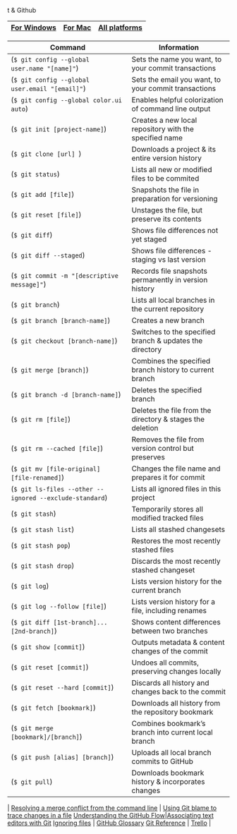 t & Github



[For Windows](https://windows.github.com) | [For Mac](https://mac.github.com) | [All platforms](http://git-scm.com)
------------ | ------------- | -------------


Command | Information
------------ | -------------
(`$ git config --global user.name "[name]"`) | Sets the name you want, to your commit transactions
(`$ git config --global user.email "[email]"`) | Sets the email you want, to your commit transactions
(`$ git config --global color.ui auto`) | Enables helpful colorization of command line output
(`$ git init [project-name]`) | Creates a new local repository with the specified name
(`$ git clone [url] `) | Downloads a project & its entire version history
(`$ git status`) | Lists all new or modified files to be commited
(`$ git add [file]`) | Snapshots the file in preparation for versioning
(`$ git reset [file]`) | Unstages the file, but preserve its contents
(`$ git diff`) | Shows file differences not yet staged
(`$ git diff --staged`) | Shows file differences - staging vs last version
(`$ git commit -m "[descriptive message]"`) | Records file snapshots permanently in version history
(`$ git branch`) | Lists all local branches in the current repository
(`$ git branch [branch-name]`) | Creates a new branch
(`$ git checkout [branch-name]`) | Switches to the specified branch & updates the directory
(`$ git merge [branch]`) | Combines the specified branch history to current branch
(`$ git branch -d [branch-name]`) | Deletes the specified branch
(`$ git rm [file]`) | Deletes the file from the directory & stages the deletion
(`$ git rm --cached [file]`) | Removes the file from version control but preserves
(`$ git mv [file-original] [file-renamed]`) | Changes the file name and prepares it for commit
(`$ git ls-files --other --ignored --exclude-standard`) | Lists all ignored files in this project
(`$ git stash`) | Temporarily stores all modified tracked files
(`$ git stash list`) | Lists all stashed changesets
(`$ git stash pop`) | Restores the most recently stashed files
(`$ git stash drop`) | Discards the most recently stashed changeset
(`$ git log`) | Lists version history for the current branch
(`$ git log --follow [file]`) | Lists version history for a file, including renames
(`$ git diff [1st-branch]...[2nd-branch]`) | Shows content differences between two branches
(`$ git show [commit]`) | Outputs metadata & content changes of the commit
(`$ git reset [commit]`) | Undoes all commits, preserving changes locally
(`$ git reset --hard [commit]`) | Discards all history and changes back to the commit
(`$ git fetch [bookmark]`) | Downloads all history from the repository bookmark
(`$ git merge [bookmark]/[branch]`) | Combines bookmark’s branch into current local branch
(`$ git push [alias] [branch]`) | Uploads all local branch commits to GitHub
(`$ git pull`) | Downloads bookmark history & incorporates changes
 |
[Resolving a merge conflict from the command line](https://help.github.com/articles/resolving-a-merge-conflict-from-the-command-line) | [Using Git blame to trace changes in a file](https://help.github.com/articles/using-git-blame-to-trace-changes-in-a-file/)
[Understanding the GitHub Flow](https://guides.github.com/introduction/flow/index.html)|[Associating text editors with Git](https://help.github.com/articles/associating-text-editors-with-git)
[Ignoring files](https://help.github.com/articles/ignoring-files) | [GitHub Glossary](https://help.github.com/articles/github-glossary)
[Git Reference](http://git-scm.com/docs) | [Trello](http://www.trello.com)
 | 


